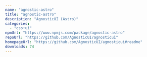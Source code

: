 ```yaml
---
name: "agnostic-astro"
title: "agnostic-astro"
description: "AgnosticUI (Astro)"
categories:
  - "css+ui"
npmUrl: "https://www.npmjs.com/package/agnostic-astro"
repoUrl: "https://github.com/AgnosticUI/agnosticui"
homepageUrl: "https://github.com/AgnosticUI/agnosticui#readme"
downloads: 74
---
```

